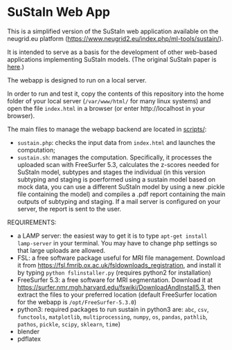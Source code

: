 # SuStaIn Web App

This is a simplified version of the SuStaIn web application available on the neugrid.eu platform (https://www.neugrid2.eu/index.php/ml-tools/sustain/).

It is intended to serve as a basis for the development of other web-based applications implementing SuStaIn models. (The original SuStaIn paper is [here](https://doi.org/10.1038/s41467-018-05892-0).)

The webapp is designed to run on a local server.

In order to run and test it, copy the contents of this repository into the home folder of your local server (`/var/www/html/` for many linux systems) and open the file `index.html` in a browser (or enter http://localhost in your browser).               

The main files to manage the webapp backend are located in [scripts/](scripts):
- `sustain.php`: checks the input data from `index.html` and launches the computation;
- `sustain.sh`:  manages the computation. Specifically, it processes the uploaded scan with FreeSurfer 5.3, calculates the z-scores needed for SuStaIn model, subtypes and stages the individual (in this version subtyping and staging is poerformed using a sustain model based on mock data, you can use a different SuStaIn model by using a new .pickle file containing the model) and compiles a .pdf report containing the main outputs of subtyping and staging. If a mail server is configured on your server, the report is sent to the user.

REQUIREMENTS:
- a LAMP server: the easiest way to get it is to type `apt-get install lamp-server` in your terminal. You may have to change php settings so that large uploads are allowed.
- FSL: a free software package useful for MRI file management. Download it from https://fsl.fmrib.ox.ac.uk/fsldownloads_registration, and install it by typing `python fslinstaller.py` (requires python2 for installation)
- FreeSurfer 5.3: a free software for MRI segmentation. Download it at https://surfer.nmr.mgh.harvard.edu/fswiki/DownloadAndInstall5.3, then extract the files to your preferred location (default FreeSurfer location for the webapp is `/opt/FreeSurfer-5.3.0`)
- python3: required packages to run sustain in python3 are: `abc`, `csv`, `functools`, `matplotlib`, `multiprocessing`, `numpy`, `os`, `pandas`, `pathlib`, `pathos`, `pickle`, `scipy`, `sklearn`, `time`)
- blender
- pdflatex
